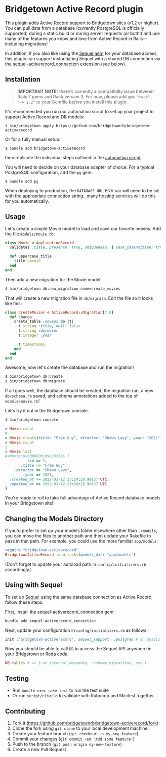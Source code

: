 # Bridgetown Active Record plugin

This plugin adds [Active Record](https://guides.rubyonrails.org/active_record_basics.html) support to Bridgetown sites (v1.2 or higher). You can pull data from a database (currently PostgreSQL is officially supported) during a static build or during server requests (or both!) and use many of the features you know and love from Active Record in Rails—including migrations!

In addition, if you also like using the [Sequel gem](https://github.com/jeremyevans/sequel) for your database access, this plugin can support instantiating Sequel with a shared DB connection via the [sequel-activerecord_connection](https://github.com/janko/sequel-activerecord_connection) extension ([see below](#using-with-sequel)).

## Installation

> **IMPORTANT NOTE:** there's currently a compatibilty issue between Rails 7 gems and Rack version 3. For now, please add `gem "rack", "~> 2.2"` to your Gemfile _before_ you install this plugin.

It's recommended you run our automation script to set up your project to support Active Record and DB models:

```shell
$ bin/bridgetown apply https://github.com/bridgetownrb/bridgetown-activerecord
```

Or for a fully manual setup:

```shell
$ bundle add bridgetown-activerecord
```

then replicate the individual steps outlined in the [automation script](https://github.com/bridgetownrb/bridgetown-activerecord/blob/main/bridgetown.automation.rb).

You will need to decide on your database adapter of choice. For a typical PostgreSQL configuration, add the `pg` gem.

```shell
$ bundle add pg
```

When deploying to production, the `DATABASE_URL` ENV var will need to be set with the appropriate connection string…many hosting services will do this for you automatically.

## Usage

Let's create a simple Movie model to load and save our favorite movies. Add the file `models/movie.rb`:

```rb
class Movie < ApplicationRecord
  validates :title, presence: true, uniqueness: { case_insensitive: true }

  def uppercase_title
    title.upcase
  end
end
```

Then add a new migration for the Movie model.

```sh
$ bin/bridgetown db:new_migration name=create_movies
```

That will create a new migration file in `db/migrate`. Edit the file so it looks like this:

```ruby
class CreateMovies < ActiveRecord::Migration[7.0]
  def change
    create_table :movies do |t|
      t.string :title, null: false
      t.string :director
      t.integer :year

      t.timestamps
    end
  end
end
```

Awesome, now let's create the database and run the migration!

```sh
$ bin/bridgetown db:create
$ bin/bridgetown db:migrate
```

If all goes well, the database should be created, the migration run, a new `db/schema.rb` saved, and schema annotations added to the top of `models/movie.rb`!

Let's try it out in the Bridgetown console.

```sh
$ bin/bridgetown console
```

```ruby
> Movie.count
0
> Movie.create(title: "Free Guy", director: "Shawn Levy", year: "2021") 
> Movie.count
1
> Movie.last
#<Movie:0x0000000109e26378> {
          :id => 1,
       :title => "Free Guy",
    :director => "Shawn Levy",
        :year => 2021,
  :created_at => 2022-03-12 23:24:28.98137 UTC,
  :updated_at => 2022-03-12 23:24:28.98137 UTC
}
```

You're ready to roll to take full advantage of Active Record database models in your Bridgetown site!

## Changing the Models Directory

If you'd prefer to set up your models folder elsewhere other than `./models`, you can move the files to another path and then update your Rakefile to pass in that path. For example, you could use the more familiar `app/models`:

```ruby
require "bridgetown-activerecord"
BridgetownActiveRecord.load_tasks(models_dir: "app/models")
```

(Don't forget to update your autoload path in `config/initializers.rb` accordingly.)

## Using with Sequel

To set up [Sequel](https://github.com/jeremyevans/sequel) using the same database connection as Active Record, follow these steps:

First, install the sequel-activerecord_connection gem:

```sh
bundle add sequel-activerecord_connection
```

Next, update your configuration in `config/initializers.rb` as follows:

```ruby
init :"bridgetown-activerecord", sequel_support: :postgres # or mysql2 or sqlite3
```

Now you should be able to call `DB` to access the Sequel API anywhere in your Bridgetown or Roda code:

```ruby
DB.tables # => [:ar_internal_metadata, :schema_migrations, etc.]
```

## Testing

* Run `bundle exec rake test` to run the test suite
* Or run `script/cibuild` to validate with Rubocop and Minitest together.

## Contributing

1. Fork it (https://github.com/bridgetownrb/bridgetown-activerecord/fork)
2. Clone the fork using `git clone` to your local development machine.
3. Create your feature branch (`git checkout -b my-new-feature`)
4. Commit your changes (`git commit -am 'Add some feature'`)
5. Push to the branch (`git push origin my-new-feature`)
6. Create a new Pull Request
